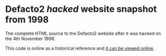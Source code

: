 # Defacto2 *hacked* website snapshot from 1998

The complete HTML source to the Defacto2 website after it was hacked on the 4th November 1998.

This code is online as a historical reference and [it can be viewed online](http://www.defacto2.net/wayback/defacto2-hacked-from-1998-november-4/index.html).
